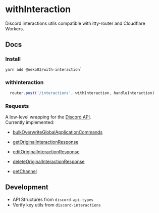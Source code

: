 # withInteraction
Discord interactions utils compatible with itty-router and Cloudflare Workers.

## Docs
### Install
```sh
yarn add @neko03/with-interaction`
```

### withInteraction
```typescript
  router.post('/interactions', withInteraction, handleInteraction)
```

### Requests
A low-level wrapping for the [Discord API](https://discord.com/developers/docs).\
Currently implemented:
- [bulkOverwriteGlobalApplicationCommands](https://discord.com/developers/docs/interactions/application-commands#bulk-overwrite-global-application-commands)

- [getOriginalInteractionResponse](https://discord.com/developers/docs/interactions/receiving-and-responding#get-original-interaction-response)
- [editOriginalInteractionResponse](https://discord.com/developers/docs/interactions/receiving-and-responding#edit-original-interaction-response)
- [deleteOriginalInteractionResponse](https://discord.com/developers/docs/interactions/receiving-and-responding#delete-original-interaction-response)
* [getChannel](https://discord.com/developers/docs/resources/channel#get-channel)

## Development
- API Structures from `discord-api-types`
- Verify key utils from `discord-interactions`
